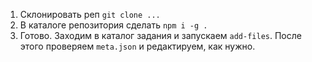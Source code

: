 1. Склонировать реп `git clone ...`
2. В каталоге репозитория сделать `npm i -g .`
3. Готово. Заходим в каталог задания и запускаем `add-files`. После этого проверяем `meta.json` и редактируем, как нужно.
